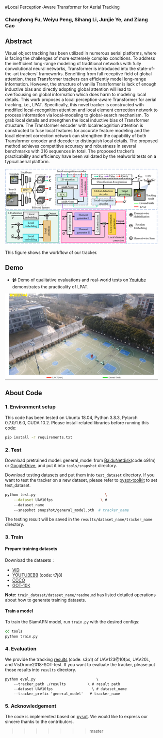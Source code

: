 #Local Perception-Aware Transformer for Aerial Tracking

### Changhong Fu, Weiyu Peng, Sihang Li, Junjie Ye, and Ziang Cao

## Abstract
Visual object tracking has been utilized in numerous aerial platforms, where is facing the challenges of more extremely complex conditions. To address the inefficient long-range modeling of traditional networks with fully convolutional neural networks, Transformer is introduced into the state-of-the-art trackers’ frameworks. Benefiting from full receptive field of global attention, these Transformer trackers can efficiently model long-range information. However, the structure of vanilla Transformer is lack of enough inductive bias and directly adopting global attention will lead to overfocusing on global information which does harm to modeling local details. This work proposes a local perception-aware Transformer for aerial tracking, i.e., LPAT. Specifically, this novel tracker is constructed with modified local-recognition attention and local element correction network to process information via local-modeling to global-search mechanism. To grab local details and strengthen the local inductive bias of Transformer structure. The Transformer encoder with localrecognition attention is constructed to fuse local features for accurate feature modeling and the local element correction network can strengthen the capability of both Transformer encoder and decoder to distinguish local details. The proposed method achieves competitive accuracy and robustness in several benchmarks with 316 sequences in total. The proposed tracker’s practicability and efficiency have been validated by the realworld tests on a typical aerial platform.

<img src="image/1.png" width="800" alt="main" />

This figure shows the workflow of our tracker.

## Demo

- 📹 Demo of qualitative evaluations and real-world tests on [Youtube](https://youtu.be/bKrdbQ-Utk4) demonstrates the practicality of LPAT.
<img src="image/2.png" width="800" alt="main" />

## About Code
### 1. Environment setup
This code has been tested on Ubuntu 18.04, Python 3.8.3, Pytorch 0.7.0/1.6.0, CUDA 10.2.
Please install related libraries before running this code: 
```bash
pip install -r requirements.txt
```

### 2. Test
Download pretrained model: general_model from [BaiduNetdisk](https://pan.baidu.com/s/19rXCK1Qhm8axi9DdrCBwdA)(code:o91m) or [GoogleDrive](https://drive.google.com/file/d/1D0ot9i72NzdX_d1U9lhyj3gS76F10KVA/view?usp=sharing), and put it into `tools/snapshot` directory.

Download testing datasets and put them into `test_dataset` directory. If you want to test the tracker on a new dataset, please refer to [pysot-toolkit](https://github.com/StrangerZhang/pysot-toolkit) to set test_dataset.

```bash 
python test.py                                \
	--dataset UAV10fps                      \ # 
    --dataset_name
	--snapshot snapshot/general_model.pth  # tracker_name
```
The testing result will be saved in the `results/dataset_name/tracker_name` directory.

### 3. Train

#### Prepare training datasets

Download the datasets：
* [VID](http://image-net.org/challenges/LSVRC/2017/)
* [YOUTUBEBB](https://pan.baidu.com/s/1ZTdfqvhIRneGFXur-sCjgg) (code: t7j8)
* [COCO](http://cocodataset.org)
* [GOT-10K](http://got-10k.aitestunion.com/downloads)


**Note:** `train_dataset/dataset_name/readme.md` has listed detailed operations about how to generate training datasets.


#### Train a model
To train the SiamAPN model, run `train.py` with the desired configs:

```bash
cd tools
python train.py
```

### 4. Evaluation
We provide the tracking [results](https://pan.baidu.com/s/1EWOSHNcOldJBCCmwY-mvVA) (code: s3p1) of UAV123@10fps, UAV20L, and VisDrone2018-SOT-test. If you want to evaluate the tracker, please put those results into  `results` directory.
```
python eval.py 	                          \
	--tracker_path ./results          \ # result path
	--dataset UAV10fps                  \ # dataset_name
	--tracker_prefix 'general_model'   # tracker_name
```

### 5. Acknowledgement
The code is implemented based on [pysot](https://github.com/STVIR/pysot). We would like to express our sincere thanks to the contributors.
>>>>>>> master
